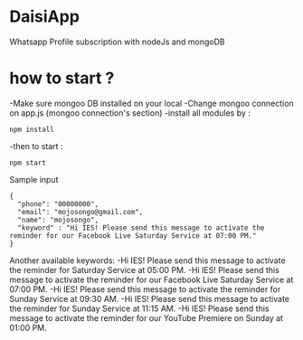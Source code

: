 # DaisiApp
Whatsapp Profile subscription with nodeJs and mongoDB 

# how to start ?
-Make sure mongoo DB installed on your local
-Change mongoo connection on app.js (mongoo connection's section)
-install all modules by :
```
npm install
```

-then to start :
```
npm start
```

Sample input 
```
{
  "phone": "00000000",
  "email": "mojosongo@gmail.com",
  "name": "mojosongo",
  "keyword" : "Hi IES! Please send this message to activate the reminder for our Facebook Live Saturday Service at 07:00 PM."
}
```

Another available keywords:
-Hi IES! Please send this message to activate the reminder for Saturday Service at 05:00 PM.
-Hi IES! Please send this message to activate the reminder for our Facebook Live Saturday Service at 07:00 PM.
-Hi IES! Please send this message to activate the reminder for Sunday Service at 09:30 AM.
-Hi IES! Please send this message to activate the reminder for Sunday Service at 11:15 AM.
-Hi IES! Please send this message to activate the reminder for our YouTube Premiere on Sunday at 01:00 PM.


